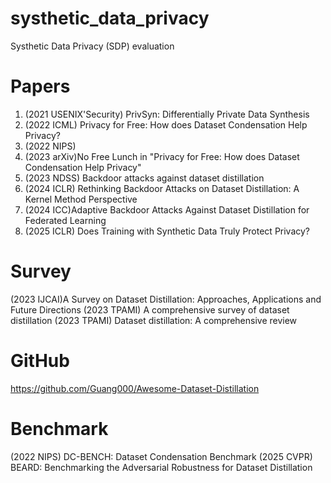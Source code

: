 # systhetic_data_privacy
Systhetic Data Privacy (SDP) evaluation

# Papers
1. (2021 USENIX'Security) PrivSyn: Differentially Private Data Synthesis
2. (2022 ICML) Privacy for Free: How does Dataset Condensation Help Privacy?
3. (2022 NIPS) 
4. (2023 arXiv)No Free Lunch in "Privacy for Free: How does Dataset Condensation Help Privacy"
5. (2023 NDSS) Backdoor attacks against dataset distillation
6. (2024 ICLR) Rethinking Backdoor Attacks on Dataset Distillation: A Kernel Method Perspective
7. (2024 ICC)Adaptive Backdoor Attacks Against Dataset Distillation for Federated Learning
8. (2025 ICLR) Does Training with Synthetic Data Truly Protect Privacy?

# Survey
(2023 IJCAI)A Survey on Dataset Distillation: Approaches, Applications and Future Directions
(2023 TPAMI) A comprehensive survey of dataset distillation
(2023 TPAMI) Dataset distillation: A comprehensive review

# GitHub
https://github.com/Guang000/Awesome-Dataset-Distillation

# Benchmark
(2022 NIPS) DC-BENCH: Dataset Condensation Benchmark
(2025 CVPR) BEARD: Benchmarking the Adversarial Robustness for Dataset Distillation

